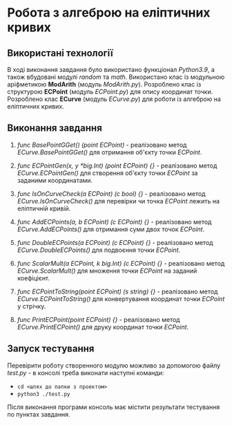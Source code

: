 # Робота з алгеброю на еліптичних кривих

## Використані технології

В ході виконання завдання було використано функціонал *Python3.9*, а також вбудовані модулі *random* та *math*.
Використано клас із модульною аріфметикою **ModArith** (модуль *ModArith.py*).
Розроблено клас із структурою **ECPoint** (модуль *ECPoint.py*) для опису координат точки.
Розроблено клас **ECurve** (модуль *ECurve.py*) для роботи із алгеброю на еліптичних кривих.


## Виконання завдання

1. *func BasePointGGet() (point ECPoint)* - реалізовано метод *ECurve.BasePointGGet()* для отримання об'єкту точки *ECPoint*.

2. *func ECPointGen(x, y \*big.Int) (point ECPoint) {}* - реалізовано метод *ECurve.ECPointGen()* для створення об'єкту точки *ECPoint* за заданими координатами.

3. *func IsOnCurveCheck(a ECPoint) (c bool) {}* - реалізовано метод *ECurve.IsOnCurveCheck()* для перевірки чи точка *ECPoint* лежить на еліптичній кривій.

4. *func AddECPoints(a, b ECPoint) (c ECPoint) {}* - реалізовано метод *ECurve.AddECPoints()* для отримання суми двох точок *ECPoint*.

5. *func DoubleECPoints(a ECPoint) (c ECPoint) {}* - реалізовано метод *ECurve.DoubleECPoints()* для подвоєння точки *ECPoint*.

6. *func ScalarMult(a ECPoint, k big.Int) (c ECPoint) {}* - реалізовано метод *ECurve.ScalarMult()* для множення точки *ECPoint* на заданий коефіцієнт.

7. *func ECPointToString(point ECPoint) (s string) {}* - реалізовано метод *ECurve.ECPointToString()* для конвертування координат точки *ECPoint* у стрічку.

8. *func PrintECPoint(point ECPoint) {}* - реалізовано метод *ECurve.PrintECPoint()* для друку координат точки *ECPoint*.


## Запуск тестування

Перевірити роботу створенного модулю можливо за допомогою файлу *test.py* - в консолі треба виконати наступні команди:

- `cd <шлях до папки з проектом>`
- `python3 ./test.py`

Після виконання програми консоль має містити результати тестування по пунктах завдання.
